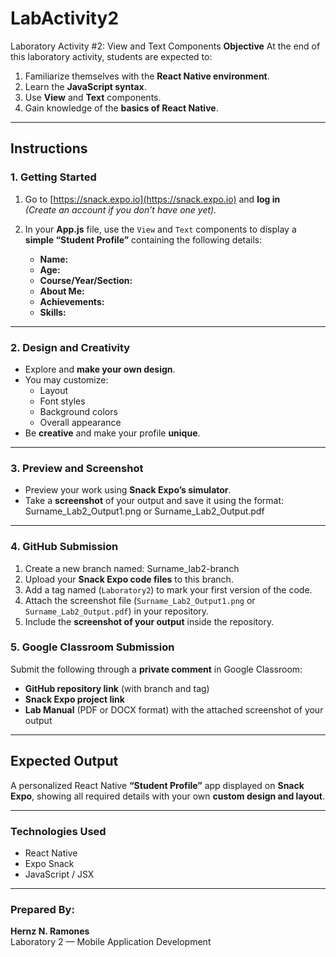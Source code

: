 # LabActivity2
Laboratory Activity #2: View and Text Components
**Objective**
At the end of this laboratory activity, students are expected to:
1. Familiarize themselves with the **React Native environment**.  
2. Learn the **JavaScript syntax**.  
3. Use **View** and **Text** components.  
4. Gain knowledge of the **basics of React Native**.

---

##  **Instructions**

### 1. Getting Started
1. Go to [https://snack.expo.io](https://snack.expo.io) and **log in**  
   *(Create an account if you don’t have one yet).*

2. In your **App.js** file, use the `View` and `Text` components to display a **simple “Student Profile”** containing the following details:
   - **Name:**  
   - **Age:**  
   - **Course/Year/Section:**  
   - **About Me:**  
   - **Achievements:**  
   - **Skills:**  

---

### 2. Design and Creativity
- Explore and **make your own design**.
- You may customize:
  - Layout  
  - Font styles  
  - Background colors  
  - Overall appearance  
- Be **creative** and make your profile **unique**.

---

### 3. Preview and Screenshot
- Preview your work using **Snack Expo’s simulator**.  
- Take a **screenshot** of your output and save it using the format:
   Surname_Lab2_Output1.png or  Surname_Lab2_Output.pdf
  
---

### 4. GitHub Submission
1. Create a new branch named: Surname_lab2-branch
2. Upload your **Snack Expo code files** to this branch.
3. Add a tag named (`Laboratory2`) to mark your first version of the code.
4. Attach the screenshot file (`Surname_Lab2_Output1.png` or `Surname_Lab2_Output.pdf`) in your repository.
5. Include the **screenshot of your output** inside the repository.

### 5. Google Classroom Submission
Submit the following through a **private comment** in Google Classroom:
- **GitHub repository link** (with branch and tag)  
- **Snack Expo project link**  
- **Lab Manual** (PDF or DOCX format) with the attached screenshot of your output  

---

##  **Expected Output**
A personalized React Native **“Student Profile”** app displayed on **Snack Expo**, showing all required details with your own **custom design and layout**.

---

### **Technologies Used**
- React Native  
- Expo Snack  
- JavaScript / JSX  

---

### **Prepared By:**
**Hernz N. Ramones**  
Laboratory 2 — Mobile Application Development  
